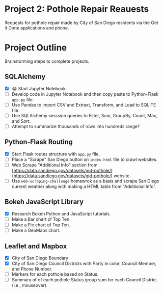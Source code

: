 # Project 2: Pothole Repair Reauests

Requests for pothole repair made by City of San Diego residents via the Get It Done applications and phone.

# Project Outline

Brainstorming steps to complete projects.

## SQLAlchemy

- [X] :joy: Start Jupyter Notebook.
- [ ] Develop code in Jupyter Notebook and then copy paste to Python-Flask `app.py` file.
- [ ] Use Pandas to import CSV and Extraxt, Transform, and Load to SQLITE file.
- [ ] Use SQLAlchemy sesssion queries to Filter, Sum, GroupBy, Count, Max, and Sort.
- [ ] Attempt to summarize thousands of rows into hundreds range?

## Python-Flask Routing

- [X] Start Flask routes structure with `app.py` file.
- [ ] Place a "Scrape" San Diego button on `index.html` file to crawl websites.
- [ ] Web Scrape "Additional Info" section from [https://data.sandiego.gov/datasets/gid-pothole/](https://data.sandiego.gov/datasets/gid-pothole/) website.
- [ ] Use `web-scraping-challenge` homewrok as a basis and scrape San Diego current weather along with making a HTML table from "Additional Info".

## Bokeh JavaScript Library

- [X] Research Bokeh Python and JavaScript tutorials. 
- [ ] Make a Bar chart of Top Ten.
- [ ] Make a Pie chart of Top Ten.
- [ ] Make a GeoMaps chart.

## Leaflet and Mapbox

- [X] City of San Diego Boundary
- [X] City of San Diego Council Districts with Party in color, Council Member, and Phone Number.
- [ ] Markers for each pothole based on Status.
- [ ] Summary of of each pothole Status group sum for each Council District (i.e., mouseover).
